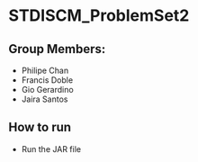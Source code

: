 # STDISCM_ProblemSet2
## Group Members:
- Philipe Chan
- Francis Doble
- Gio Gerardino
- Jaira Santos
## How to run 
- Run the JAR file
